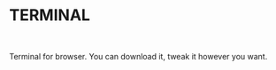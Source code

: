 <h1><b>TERMINAL</b></h1>
<br>
<p>Terminal for browser. You can download it, tweak it however you want.</p>
